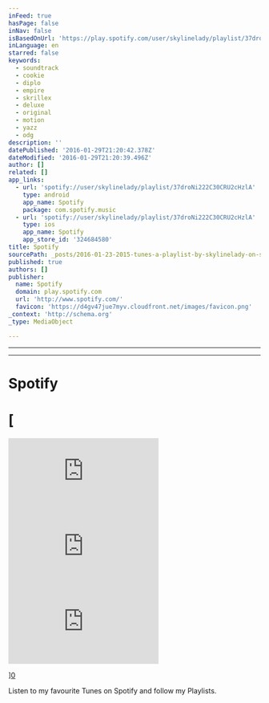 ```yaml
---
inFeed: true
hasPage: false
inNav: false
isBasedOnUrl: 'https://play.spotify.com/user/skylinelady/playlist/37droNi222C30CRU2cHzlA?play=true&utm_source=open.spotify.com&utm_medium=open'
inLanguage: en
starred: false
keywords:
  - soundtrack
  - cookie
  - diplo
  - empire
  - skrillex
  - deluxe
  - original
  - motion
  - yazz
  - odg
description: ''
datePublished: '2016-01-29T21:20:42.378Z'
dateModified: '2016-01-29T21:20:39.496Z'
author: []
related: []
app_links:
  - url: 'spotify://user/skylinelady/playlist/37droNi222C30CRU2cHzlA'
    type: android
    app_name: Spotify
    package: com.spotify.music
  - url: 'spotify://user/skylinelady/playlist/37droNi222C30CRU2cHzlA'
    type: ios
    app_name: Spotify
    app_store_id: '324684580'
title: Spotify
sourcePath: _posts/2016-01-23-2015-tunes-a-playlist-by-skylinelady-on-spotify.md
published: true
authors: []
publisher:
  name: Spotify
  domain: play.spotify.com
  url: 'http://www.spotify.com/'
  favicon: 'https://d4gv47jue7myv.cloudfront.net/images/favicon.png'
_context: 'http://schema.org'
_type: MediaObject

---
```

****

****

# Spotify

# [

<iframe src=" https:=" frameborder="0" style=""><iframe src="https://embed.spotify.com/?uri=spotify:user:erebore:playlist:2bYRcBtyYt4DBREWnEsxy8&amp;view=coverart" frameborder="0"></iframe><iframe src="https://embed.spotify.com/?uri=spotify:user:erebore:playlist:0l23964oUbSOVAyozFjNAb&amp;theme=white" frameborder="0"></iframe><iframe src="https://embed.spotify.com/?uri=spotify:user:erebore:playlist:1QXOXOxWF4Zd4KjKoT1HWz&amp;theme=white&amp;view=coverart" frameborder="0"></iframe></iframe>

][0]

Listen to my favourite Tunes on Spotify and follow my Playlists.

[0]: href